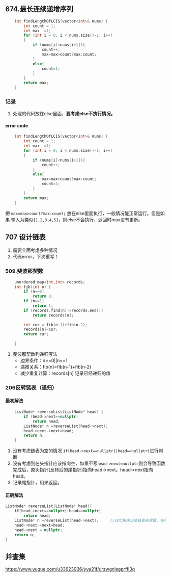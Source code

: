 ## 674.最长连续递增序列

```c++
    int findLengthOfLCIS(vector<int>& nums) {
        int count = 1;
        int max  =1;
        for (int i = 0; i < nums.size()-1; i++)
        {
            if (nums[i]<nums[i+1]){
                count++;
                max=max>count?max:count;
            }
            else{
                count=1;
            }
        }
        return max;
    }
```

### 记录

1. 处理的代码放在else里面，**要考虑else不执行情况。**

#### error code

```c++
    int findLengthOfLCIS(vector<int>& nums) {
        int count = 1;
        int max  =1;
        for (int i = 0; i < nums.size()-1; i++)
        {
            if (nums[i]<nums[i+1]){
                count++;
            }
            else{
               	max=max>count?max:count;
                count=1;
            }
        }
        return max;
    }
```

把	`max=max>count?max:count;` 放在else里面执行，一般情况能正常运行。但是如果 输入为类似`[1,2,3,4,5]`，则else不会执行，返回时max没有更新。


## 707 设计链表
1. 需要全面考虑多种情况
2. 代码error，下次重写！



### 509.斐波那契数

```cpp
    unordered_map<int,int> records;
    int fib(int n) {
        if (n==0)
            return 0;
        if (n==1)
            return 1;
        if (records.find(n)!=records.end())
            return records[n];
        
        int cur = fib(n-1)+fib(n-2);
        records[n]=cur;
        return cur;
        
    }
```

1. 斐波那契数列递归写法
   * 边界条件：n==0||n==1
   * 递推关系：fib(n)=fib(n-1)+fib(n-2)
   * 减少重复计算：records[n] 记录已经递归的值



### 206反转链表（递归）

#### 最初解法

```cpp
    ListNode* reverseList(ListNode* head) {
        if (head->next==nullptr)
            return head;
        ListNode* n =reverseList(head->next);
        head->next->next=head;
        return n;
    }
```

1. 没有考虑链表为空的情况 `if(head->next==nullptr||head==nullptr)`进行判断
2. 没有考虑到在头指针应该指向空，如果不写`head->next=nullptr`则会导致函数完成后，原头指针(反转后的尾指针)指向head->next。head->next指向head。
3. 记录尾指针，用来返回。

#### 正确解法

```cpp
ListNode* reverseList(ListNode* head){
    if(head->next==nullptr||head==nullptr)
        return head;
 	ListNode* n =reverseList(head->next);     //这句用来记录链表末尾值，在所有递归中一直返回的都是这个值。
	head->next->next=head;
    head->next = nullptr;
	return n;
}
```



## 并查集

https://www.yuque.com/u33623936/yve21f/urzwgnlsgprffi3q

